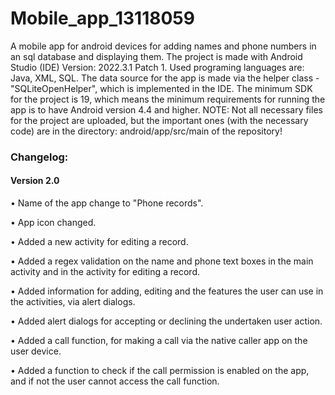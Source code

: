 # Mobile_app_13118059
A mobile app for android devices for adding names and phone numbers in an sql database and displaying them.
The project is made with Android Studio (IDE) Version: 2022.3.1 Patch 1. Used programing languages are: Java, XML, SQL. The data source for the app is made via the helper class - "SQLiteOpenHelper", which is implemented in the IDE.
The minimum SDK for the project is 19, which means the minimum requirements for running the app is to have Android version 4.4 and higher.
NOTE: Not all necessary files for the project are uploaded, but the important ones (with the necessary code) are in the directory: android/app/src/main of the repository!

<h3>Changelog:</h3>
<h4>Version 2.0</h4>
<p>• Name of the app change to "Phone records".</p>
<p>• App icon changed.</p>
<p>• Added a new activity for editing a record.</p>
<p>• Added a regex validation on the name and phone text boxes in the main activity and in the activity for editing a record.</p>
<p>• Added information for adding, editing and the features the user can use in the activities, via alert dialogs.</p>
<p>• Added alert dialogs for accepting or declining the undertaken user action.</p>
<p>• Added a call function, for making a call via the native caller app on the user device.</p>
<p>• Added a function to check if the call permission is enabled on the app, and if not the user cannot access the call function.</p>
